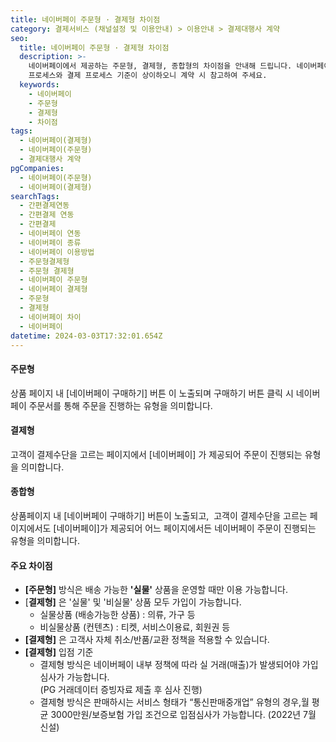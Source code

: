 ```yaml
---
title: 네이버페이 주문형 · 결제형 차이점
category: 결제서비스 (채널설정 및 이용안내) > 이용안내 > 결제대행사 계약
seo:
  title: 네이버페이 주문형 · 결제형 차이점
  description: >-
    네이버페이에서 제공하는 주문형, 결제형, 종합형의 차이점을 안내해 드립니다. 네이버페이 정책에 따라 주문형, 결제형,종합형의 입점
    프로세스와 결제 프로세스 기준이 상이하오니 계약 시 참고하여 주세요.
  keywords:
    - 네이버페이
    - 주문형
    - 결제형
    - 차이점
tags:
  - 네이버페이(결제형)
  - 네이버페이(주문형)
  - 결제대행사 계약
pgCompanies:
  - 네이버페이(주문형)
  - 네이버페이(결제형)
searchTags:
  - 간편결제연동
  - 간편결제 연동
  - 간편결제
  - 네이버페이 연동
  - 네이버페이 종류
  - 네이버페이 이용방법
  - 주문형결제형
  - 주문형 결제형
  - 네이버페이 주문형
  - 네이버페이 결제형
  - 주문형
  - 결제형
  - 네이버페이 차이
  - 네이버페이
datetime: 2024-03-03T17:32:01.654Z
---
```


<Callout content="네이버페이는 결제방식에 따라 주문형과 결제형으로 나뉘어집니다. 네이버페이에서 고지하는 주문형과 결제형의 차이점을 안내드리오니 참고하시어 원하시는 유형으로 진행해주시기 바랍니다.
" title="" />

<Callout title="네이버페이 공지사항 보러가기↗" />

#### **주문형**

상품 페이지 내 \[네이버페이 구매하기] 버튼 이 노출되며 구매하기 버튼 클릭 시 네이버페이 주문서를 통해 주문을 진행하는 유형을 의미합니다.

#### **결제형**

고객이 결제수단을 고르는 페이지에서 \[네이버페이] 가 제공되어 주문이 진행되는 유형을 의미합니다.

#### **종합형**

상품페이지 내 \[네이버페이 구매하기] 버튼이 노출되고,  고객이 결제수단을 고르는 페이지에서도 \[네이버페이]가 제공되어 어느 페이지에서든 네이버페이 주문이 진행되는 유형을 의미합니다.

#### **주요 차이점**

- **\[주문형]** 방식은 배송 가능한 **'실물'** 상품을 운영할 때만 이용 가능합니다.
- \[**결제형]** 은 '실물' 및 '비실물' 상품 모두 가입이 가능합니다.
  - 실물상품 (배송가능한 상품) : 의류, 가구 등
  - 비실물상품 (컨텐츠) : 티켓, 서비스이용료, 회원권 등
- **\[결제형]** 은 고객사 자체 취소/반품/교환 정책을 적용할 수 있습니다.
- **\[결제형]** 입점 기준
  - 결제형 방식은 네이버페이 내부 정책에 따라 실 거래(매출)가 발생되어야 가입심사가 가능합니다.\
    (PG 거래데이터 증빙자료 제출 후 심사 진행)
  - 결제형 방식은 판매하시는 서비스 형태가 “통신판매중개업” 유형의 경우,월 평균 3000만원/보증보험 가입 조건으로 입점심사가 가능합니다. (2022년 7월 신설)
